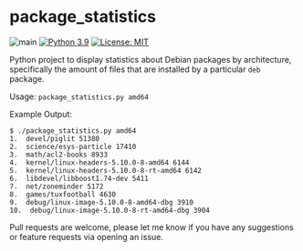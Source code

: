 # package_statistics
![main](https://github.com/phillhocking/package_statistics/actions/workflows/pytest.yml/badge.svg) [![Python 3.9](https://img.shields.io/badge/python-3.9-blue.svg)](https://www.python.org/downloads/release/python-390/) [![License: MIT](https://img.shields.io/badge/License-MIT-yellow.svg)](https://opensource.org/licenses/MIT)

Python project to display statistics about Debian packages by architecture, specifically the amount of files that are installed by a particular `deb` package. 

Usage: `package_statistics.py amd64`

Example Output: 

```
$ ./package_statistics.py amd64
1.  devel/piglit 51380
2.  science/esys-particle 17410
3.  math/acl2-books 8933
4.  kernel/linux-headers-5.10.0-8-amd64 6144
5.  kernel/linux-headers-5.10.0-8-rt-amd64 6142
6.  libdevel/libboost1.74-dev 5411
7.  net/zoneminder 5172
8.  games/tuxfootball 4630
9.  debug/linux-image-5.10.0-8-amd64-dbg 3910
10.  debug/linux-image-5.10.0-8-rt-amd64-dbg 3904
```
Pull requests are welcome, please let me know if you have any suggestions or feature requests via opening an issue. 